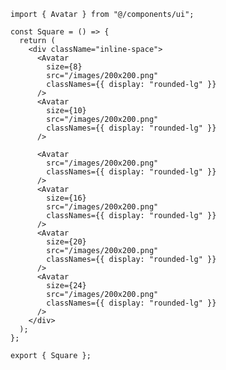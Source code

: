 ﻿```tsx
import { Avatar } from "@/components/ui";

const Square = () => {
  return (
    <div className="inline-space">
      <Avatar
        size={8}
        src="/images/200x200.png"
        classNames={{ display: "rounded-lg" }}
      />
      <Avatar
        size={10}
        src="/images/200x200.png"
        classNames={{ display: "rounded-lg" }}
      />

      <Avatar
        src="/images/200x200.png"
        classNames={{ display: "rounded-lg" }}
      />
      <Avatar
        size={16}
        src="/images/200x200.png"
        classNames={{ display: "rounded-lg" }}
      />
      <Avatar
        size={20}
        src="/images/200x200.png"
        classNames={{ display: "rounded-lg" }}
      />
      <Avatar
        size={24}
        src="/images/200x200.png"
        classNames={{ display: "rounded-lg" }}
      />
    </div>
  );
};

export { Square };

```
